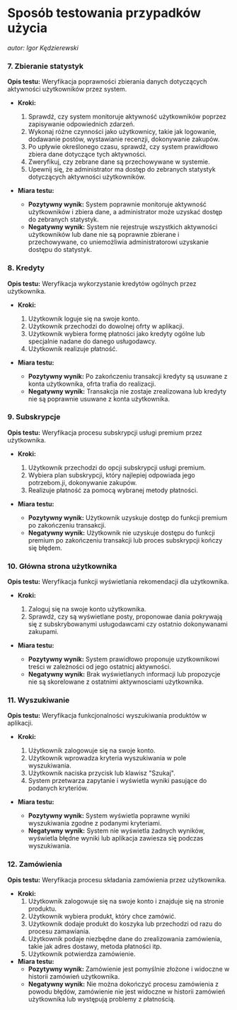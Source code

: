 # Sposób testowania przypadków użycia

*autor: Igor Kędzierewski*

### **7. Zbieranie statystyk**
**Opis testu:** Weryfikacja poprawności zbierania danych dotyczących aktywności użytkowników przez system.

- **Kroki:**
  1. Sprawdź, czy system monitoruje aktywność użytkowników poprzez zapisywanie odpowiednich zdarzeń.
  2. Wykonaj różne czynności jako użytkownicy, takie jak logowanie, dodawanie postów, wystawianie recenzji, dokonywanie zakupów.
  3. Po upływie określonego czasu, sprawdź, czy system prawidłowo zbiera dane dotyczące tych aktywności.
  4. Zweryfikuj, czy zebrane dane są przechowywane w systemie.
  5. Upewnij się, że administrator ma dostęp do zebranych statystyk dotyczących aktywności użytkowników.

- **Miara testu:**
  - **Pozytywny wynik:** System poprawnie monitoruje aktywność użytkowników i zbiera dane, a administrator może uzyskać dostęp do zebranych statystyk.
  - **Negatywny wynik:** System nie rejestruje wszystkich aktywności użytkowników lub dane nie są poprawnie zbierane i przechowywane, co uniemożliwia administratorowi uzyskanie dostępu do statystyk.

### **8. Kredyty**
**Opis testu:** Weryfikacja wykorzystanie kredytów ogólnych przez użytkownika.

- **Kroki:**
  1. Użytkownik loguje się na swoje konto.
  2. Użytkownik przechodzi do dowolnej ofrty w aplikacji.
  3. Użytkownik wybiera formę płatności jako kredyty ogólne lub specjalnie nadane do danego usługodawcy.
  4. Użytkownik realizuje płatność.

- **Miara testu:**
  - **Pozytywny wynik:** Po zakończeniu transakcji kredyty są usuwane z konta użytkownika, ofrta trafia do realizacji.
  - **Negatywny wynik:** Transakcja nie zostaje zrealizowana lub kredyty nie są poprawnie usuwane z konta użytkownika.

### **9. Subskrypcje**
**Opis testu:** Weryfikacja procesu subskrypcji usługi premium przez użytkownika.

- **Kroki:**
  1. Użytkownik przechodzi do opcji subskrypcji usługi premium.
  2. Wybiera plan subskrypcji, który najlepiej odpowiada jego potrzebom.ji, dokonywanie zakupów.
  3. Realizuje płatność za pomocą wybranej metody płatności.

- **Miara testu:**
  - **Pozytywny wynik:** Użytkownik uzyskuje dostęp do funkcji premium po zakończeniu transakcji.
  - **Negatywny wynik:** Użytkownik nie uzyskuje dostępu do funkcji premium po zakończeniu transakcji lub proces subskrypcji kończy się błędem.

### **10. Główna strona użytkownika**
**Opis testu:** Weryfikacja funkcji wyświetlania rekomendacji dla użytkownika.

- **Kroki:**
  1. Zaloguj się na swoje konto użytkownika.
  2. Sprawdź, czy są wyświetlane posty, proponowae dania pokrywają się z subskrybowanymi usługodawcami czy ostatnio dokonywanami zakupami.

- **Miara testu:**
  - **Pozytywny wynik:** System prawidłowo proponuje uzytkownikowi treści w zależności od jego ostatnicj aktywności.
  - **Negatywny wynik:** Brak wyświetlanych informacji lub propozycje nie są skorelowane z ostatnimi aktywnosciami użytkownika.

### **11. Wyszukiwanie**
**Opis testu:** Weryfikacja funkcjonalności wyszukiwania produktów w aplikacji.

- **Kroki:**
  1. Użytkownik zalogowuje się na swoje konto.
  2. Użytkownik wprowadza kryteria wyszukiwania w pole wyszukiwania.
  3. Użytkownik naciska przycisk lub klawisz "Szukaj".
  4. System przetwarza zapytanie i wyświetla wyniki pasujące do podanych kryteriów.

- **Miara testu:**
  - **Pozytywny wynik:** System wyświetla poprawne wyniki wyszukiwania zgodne z podanymi kryteriami.
  - **Negatywny wynik:** System nie wyświetla żadnych wyników, wyświetla błędne wyniki lub aplikacja zawiesza się podczas wyszukiwania.

### **12. Zamówienia**
**Opis testu:** Weryfikacja procesu składania zamówienia przez użytkownika.

- **Kroki:**
  1. Użytkownik zalogowuje się na swoje konto i znajduje się na stronie produktu.
  2. Użytkownik wybiera produkt, który chce zamówić.
  3. Użytkownik dodaje produkt do koszyka lub przechodzi od razu do procesu zamawiania.
  4. Użytkownik podaje niezbędne dane do zrealizowania zamówienia, takie jak adres dostawy, metoda płatności itp.
  5. Użytkownik potwierdza zamówienie.
- **Miara testu:**
  - **Pozytywny wynik:** Zamówienie jest pomyślnie złożone i widoczne w historii zamówień użytkownika.
  - **Negatywny wynik:** Nie można dokończyć procesu zamówienia z powodu błędów, zamówienie nie jest widoczne w historii zamówień użytkownika lub występują problemy z płatnością.